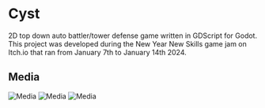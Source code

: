 # Cyst
2D top down auto battler/tower defense game written in GDScript for Godot. This project was developed during the New Year New Skills game jam on Itch.io that ran from January 7th to January 14th 2024.

## Media

![Media](https://i.imgur.com/Nkma93n.gif)
![Media](https://i.imgur.com/YZnp547.gif)
![Media](https://i.imgur.com/J6Zi4Oc.gif)
